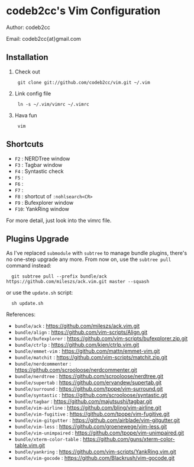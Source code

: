 codeb2cc's Vim Configuration
============================
Author: codeb2cc

Email: codeb2cc{at}gmail.com

Installation
--------------------

1. Check out

        git clone git://github.com/codeb2cc/vim.git ~/.vim

2. Link config file

        ln -s ~/.vim/vimrc ~/.vimrc

3. Hava fun

        vim

Shortcuts
---------

* `F2` : NERDTree window
* `F3` : Tagbar window
* `F4` : Syntastic check
* `F5` :
* `F6` :
* `F7` :
* `F8` : shortcut of `:nohlsearch<CR>`
* `F9` : Bufexplorer window
* `F10`: YankRing window

For more detail, just look into the vimrc file.


Plugins Upgrade
---------------

As I've replaced `submodule` with `subtree` to manage bundle plugins, there's no one-step upgrade
any more. From now on, use the `subtree pull` command instead:

      git subtree pull --prefix bundle/ack https://github.com/mileszs/ack.vim.git master --squash

or use the `update.sh` script:

      sh update.sh


References:

* `bundle/ack` : https://github.com/mileszs/ack.vim.git
* `bundle/align` : https://github.com/vim-scripts/Align.git
* `bundle/bufexplorer` : https://github.com/vim-scripts/bufexplorer.zip.git
* `bundle/ctrlp` : https://github.com/kien/ctrlp.vim.git
* `bundle/emmet-vim` : https://github.com/mattn/emmet-vim.git
* `bundle/matchit` : https://github.com/vim-scripts/matchit.zip.git
* `bundle/nerdcommenter` : https://github.com/scrooloose/nerdcommenter.git
* `bundle/nerdtree` : https://github.com/scrooloose/nerdtree.git
* `bundle/supertab` : https://github.com/ervandew/supertab.git
* `bundle/surround` : https://github.com/tpope/vim-surround.git
* `bundle/syntastic` : https://github.com/scrooloose/syntastic.git
* `bundle/tagbar` : https://github.com/majutsushi/tagbar.git
* `bundle/vim-airline` : https://github.com/bling/vim-airline.git
* `bundle/vim-fugitive` : https://github.com/tpope/vim-fugitive.git
* `bundle/vim-gitgutter` : https://github.com/airblade/vim-gitgutter.git
* `bundle/vim-less` : https://github.com/groenewege/vim-less.git
* `bundle/vim-unimpaired` : https://github.com/tpope/vim-unimpaired.git
* `bundle/xterm-color-table` : https://github.com/guns/xterm-color-table.vim.git
* `bundle/yankring` : https://github.com/vim-scripts/YankRing.vim.git
* `bundle/vim-gocode` : https://github.com/Blackrush/vim-gocode.git

